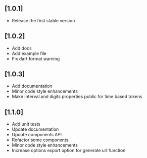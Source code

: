 ## [1.0.1]

* Release the first stable version

## [1.0.2]

* Add docs
* Add example file
* Fix dart format warning

## [1.0.3]

* Add documentation
* Minor code style enhancements
* Make interval and digits properties public for time based tokens

## [1.1.0]

* Add unit tests
* Update documentation
* Update components API
* Refactor some components
* Minor code style enhancements
* Increase options export option for generate url function

